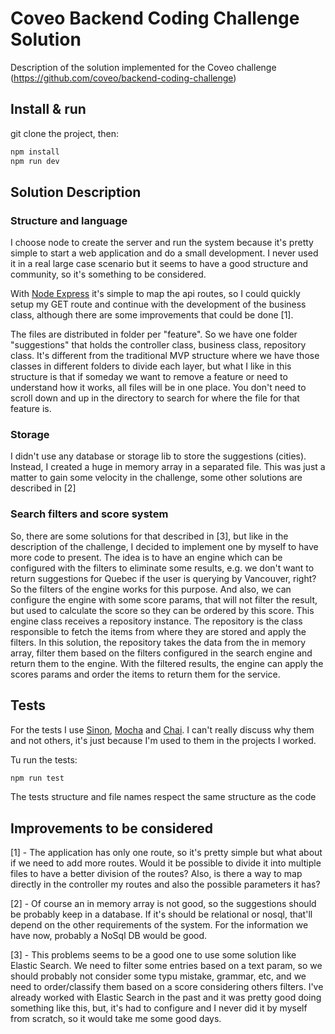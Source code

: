 # Coveo Backend Coding Challenge Solution

Description of the solution implemented for the Coveo challenge (https://github.com/coveo/backend-coding-challenge)

## Install & run

git clone the project, then:

```bash
npm install
npm run dev
```

## Solution Description

### Structure and language

I choose node to create the server and run the system because it's pretty simple to start a web application and do a small development. I never used it in a real large case scenario but it seems to have  a good structure and community, so it's something to be considered.

With [Node Express](https://expressjs.com/) it's simple to map the api routes, so I could quickly setup my GET route and continue with the development of the business class, although there are some improvements that could be done [1].

The files are distributed in folder per "feature". So we have one folder "suggestions" that holds the controller class, business class, repository class. It's different from the traditional MVP structure where we have those classes in different folders to divide each layer, but what I like in this structure is that if someday we want to remove a feature or need to understand how it works, all files will be in one place. You don't need to scroll down and up in the directory to search for where the file for that feature is.

### Storage

I didn't use any database or storage lib to store the suggestions (cities). Instead, I created a huge in memory array in a separated file. This was just a matter to gain some velocity in the challenge, some other solutions are described in [2]

### Search filters and score system

So, there are some solutions for that described in [3], but like in the description of the challenge, I decided to implement one by myself to have more code to present. The idea is to have an engine which can be configured with the filters to eliminate some results, e.g. we don't want to return suggestions for Quebec if the user is querying by Vancouver, right? So the filters of the engine works for this purpose. And also, we can configure the engine with some score params, that will not filter the result, but used to calculate the score so they can be ordered by this score.
This engine class receives a repository instance. The repository is the class responsible to fetch the items from where they are stored and apply the filters. In this solution, the repository takes the data from the in memory array, filter them based on the filters configured in the search engine and return them to the engine.
With the filtered results, the engine can apply the scores params and order the items to return them for the service.

## Tests

For the tests I use [Sinon](expectedResult), [Mocha](https://mochajs.org/) and [Chai](https://www.chaijs.com/). I can't really discuss why them and not others, it's just because I'm used to them in the projects I worked.

Tu run the tests:
```bash
npm run test
```

The tests structure and file names respect the same structure as the code

## Improvements to be considered
[1] - The application has only one route, so it's pretty simple but what about if we need to add more routes. Would it be possible to divide it into multiple files to have a better division of the routes? Also, is there a way to map directly in the controller my routes and also the possible parameters it has?

[2] - Of course an in memory array is not good, so the suggestions should be probably keep in a database. If it's should be relational or nosql, that'll depend on the other requirements of the system. For the information we have now, probably a NoSql DB would be good.

[3] - This problems seems to be a good one to use some solution like Elastic Search. We need to filter some entries based on a text param, so we should probably not consider some typu mistake, grammar, etc, and we need to order/classify them based on a score considering others filters. I've already worked with Elastic Search in the past and it was pretty good doing something like this, but, it's had to configure and I never did it by myself from scratch, so it would take me some good days.